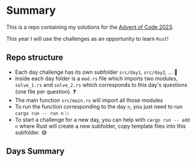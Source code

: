 # Summary
This is a repo containing my solutions for the [Advent of Code 2023](https://adventofcode.com/2023).

This year I will use the challenges as an opportunity to learn `Rust`!

## Repo structure
* Each day challenge has its own subfolder `src/day1`, `src/day2`, ... 📅
* Inside each day folder is a `mod.rs` file which imports two modules, `solve_1.rs` and `solve_2.rs` which corresponds to this day's questions (one file per question). ❓
* The main function `src/main.rs` will import all those modules
* To run the function corresponding to the day `n`, you just need to run `cargo run -- run n` 💥
* To start a challenge for a new day, you can help with `cargo run -- add n` where Rust will create a new subfolder, copy template files into this subfolder. 😅

## Days Summary

